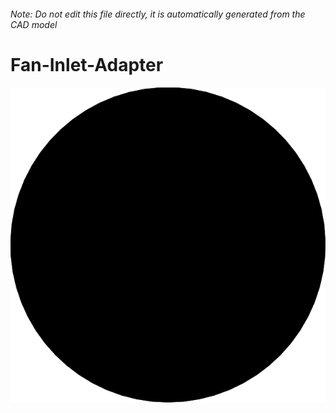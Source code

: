 ###### Note: Do not edit this file directly, it is automatically generated from the CAD model

# Fan-Inlet-Adapter

![](/project.svg)

